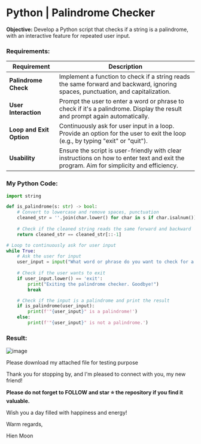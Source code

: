 # Python | Palindrome Checker
**Objective:** Develop a Python script that checks if a string is a palindrome, with an interactive feature for repeated user input.

### Requirements:

| **Requirement**         | **Description**                                                                                          |
|-------------------------|----------------------------------------------------------------------------------------------------------|
| **Palindrome Check**    | Implement a function to check if a string reads the same forward and backward, ignoring spaces, punctuation, and capitalization. |
| **User Interaction**    | Prompt the user to enter a word or phrase to check if it's a palindrome. Display the result and prompt again automatically. |
| **Loop and Exit Option**| Continuously ask for user input in a loop. Provide an option for the user to exit the loop (e.g., by typing "exit" or "quit"). |
| **Usability**           | Ensure the script is user-friendly with clear instructions on how to enter text and exit the program. Aim for simplicity and efficiency. |

### My Python Code:

```python
import string

def is_palindrome(s: str) -> bool:
    # Convert to lowercase and remove spaces, punctuation
    cleaned_str = ''.join(char.lower() for char in s if char.isalnum())
    
    # Check if the cleaned string reads the same forward and backward
    return cleaned_str == cleaned_str[::-1]

# Loop to continuously ask for user input
while True:
    # Ask the user for input
    user_input = input("What word or phrase do you want to check for a palindrome? (or type 'exit' to quit): ")
    
    # Check if the user wants to exit
    if user_input.lower() == 'exit':
        print("Exiting the palindrome checker. Goodbye!")
        break

    # Check if the input is a palindrome and print the result
    if is_palindrome(user_input):
        print(f'"{user_input}" is a palindrome!')
    else:
        print(f'"{user_input}" is not a palindrome.')
```
### Result:
![image](https://github.com/user-attachments/assets/4f86a362-af7d-439e-a5aa-31c7f61819c6)

Please download my attached file for testing purpose

Thank you for stopping by, and I'm pleased to connect with you, my new friend!

**Please do not forget to FOLLOW and star ⭐ the repository if you find it valuable.**

Wish you a day filled with happiness and energy!

Warm regards,

Hien Moon
